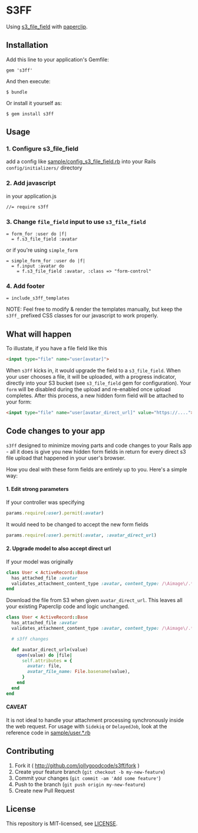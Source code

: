# S3FF

Using [s3_file_field][] with [paperclip][].

[s3_file_field]: https://github.com/sheerun/s3_file_field
[paperclip]: https://github.com/thoughtbot/paperclip

## Installation

Add this line to your application's Gemfile:

    gem 's3ff'

And then execute:

    $ bundle

Or install it yourself as:

    $ gem install s3ff

## Usage

### 1. Configure s3_file_field

add a config like [sample/config_s3_file_field.rb](https://github.com/jollygoodcode/s3ff/blob/master/sample/config_s3_file_field.rb) into your Rails `config/initializers/` directory

### 2. Add javascript

in your application.js

```
//= require s3ff
```

### 3. Change `file_field` input to use `s3_file_field`

``` haml
= form_for :user do |f|
  = f.s3_file_field :avatar
```

or if you're using `simple_form`

``` haml
= simple_form_for :user do |f|
  = f.input :avatar do
    = f.s3_file_field :avatar, :class => "form-control"
```

### 4. Add footer

``` haml
= include_s3ff_templates
```

NOTE: Feel free to modify & render the templates manually, but keep the `s3ff_` prefixed CSS classes for our javascript to work properly.

## What will happen

To illustate, if you have a file field like this

``` html
<input type="file" name="user[avatar]">
```

When `s3ff` kicks in, it would upgrade the field to a `s3_file_field`. When your user chooses a file, it will be uploaded, with a progress indicator, directly into your S3 bucket (see `s3_file_field` gem for configuration). Your `form` will be disabled during the upload and re-enabled once upload completes. After this process, a new hidden form field will be attached to your form:

``` html
<input type="file" name="user[avatar_direct_url]" value="https://....">
```

## Code changes to your app

`s3ff` designed to minimize moving parts and code changes to your Rails app - all it does is give you new hidden form fields in return for every direct s3 file upload that happened in your user's browser.

How you deal with these form fields are entirely up to you. Here's a simple way:

#### 1. Edit strong parameters

If your controller was specifying

``` ruby
params.require(:user).permit(:avatar)
```

It would need to be changed to accept the new form fields

``` ruby
params.require(:user).permit(:avatar, :avatar_direct_url)
```

#### 2. Upgrade model to also accept direct url

If your model was originally

``` ruby
class User < ActiveRecord::Base
  has_attached_file :avatar
  validates_attachment_content_type :avatar, content_type: /\Aimage\/.*\Z/
end
```

Download the file from S3 when given `avatar_direct_url`. This leaves all your existing Paperclip code and logic unchanged.

``` ruby
class User < ActiveRecord::Base
  has_attached_file :avatar
  validates_attachment_content_type :avatar, content_type: /\Aimage\/.*\Z/

  # s3ff changes

  def avatar_direct_url=(value)
    open(value) do |file|
      self.attributes = {
        avatar: file,
        avatar_file_name: File.basename(value),
      }
    end
  end
end
```

#### CAVEAT

It is not ideal to handle your attachment processing synchronously inside the web request. For usage with `Sidekiq` or `DelayedJob`, look at the reference code in [sample/user.*.rb](https://github.com/jollygoodcode/s3ff/tree/master/sample)


## Contributing

1. Fork it ( http://github.com/jollygoodcode/s3ff/fork )
2. Create your feature branch (`git checkout -b my-new-feature`)
3. Commit your changes (`git commit -am 'Add some feature'`)
4. Push to the branch (`git push origin my-new-feature`)
5. Create new Pull Request

## License

This repository is MIT-licensed, see [LICENSE](LICENSE).
